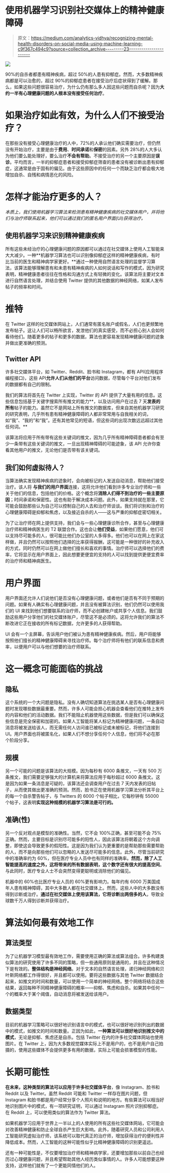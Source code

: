# 使用机器学习识别社交媒体上的精神健康障碍

> 原文：<https://medium.com/analytics-vidhya/recognizing-mental-health-disorders-on-social-media-using-machine-learning-c9f367c494c9?source=collection_archive---------23----------------------->

![](img/011097545078cdcf573cd81563cb69c9.png)

90%的自杀者都患有精神疾病，超过 50%的人患有抑郁症。然而，大多数精神疾病都是可以治愈的，超过 90%的抑郁症患者在接受治疗后症状得到了缓解。那么，如果这些问题很容易治疗，为什么仍有那么多人因这些问题而自杀呢？因为**大约一半有心理健康问题的人根本没有接受任何治疗**。

# 如果治疗如此有效，为什么人们不接受治疗？

在那些没有接受心理健康治疗的人中，72%的人承认他们确实需要治疗，但仍然没有开始治疗，主要是由于**费用**、**时间承诺**和**保密**的因素。另外 28%的人大多认为他们要么能处理好，要么治疗**不会有帮助**。不接受治疗的另一个主要原因是**误诊**。平均而言，一半的抑郁症患者和接受抑郁症筛查的患者没有被诊断出患有抑郁症，这通常是由于固有的偏见。由于这些原因中的任何一个而缺乏治疗都会极大地增加自杀、自残和病情恶化的风险。

# 怎样才能治疗更多的人？

*本质上，我们使用机器学习算法来检测患有精神健康疾病的社交媒体用户，并将他们与治疗师联系起来，他们可以通过我们的匿名用户界面(UI)获得治疗。*

## 使用机器学习来识别精神健康疾病

所有这些未经治疗的心理健康问题的原因都可以通过在社交媒体上使用人工智能来大大减少。一种**机器学习算法也可以识别像抑郁症这样的精神健康疾病，有时比当前的医生和精神病学家更好。**通过一种使用自然语言处理的监督学习算法，该算法能够理解患有和未患有精神疾病的人如何说话和写作的模式，因为研究表明，精神健康患者往往在性格和沟通方式上有轻微的变化。该算法将主要对文本进行自然语言处理，并结合使用 Twitter 提供的其他数据的神经网络，如某人发布帖子的频率和时间。

# 推特

在 Twitter 这样的社交媒体网站上，人们通常有匿名账户或假名，人们也更频繁地发布帖子。这让人们可以畅所欲言，发泄他们的真实感受，而不必担心别人会如何看待他们。随着更多的帖子和更多的数据，算法也更容易发现精神健康问题的迹象并做出更准确的预测。

## Twitter API

许多社交媒体平台，如 Twitter、Reddit、脸书和 Instagram，都有 API(应用程序编程接口)，这些 API**允许人们从他们的平台**访问数据，尽管每个平台对他们发布的数据都有自己的限制。

我们的算法将首先在 Twitter 上实现，Twitter 的 API 提供了大量有用的信息。这些信息包括基于关键字搜索所有推文的能力**，以及访问用户在过去 7 天**发表的所有**帖子的能力。虽然它不是网站上所有推文的数据库，但来自其他机器学习研究的研究表明，几乎所有患有精神健康障碍的人都非常常用与自我相关的词，如“我”、“我的”和“我”。还有其他常见的短语，但这些词的出现次数远远超过其他任何词。**

该算法将应用于所有带有这些关键词的推文，因为几乎所有精神障碍患者都会有至少一条带有这些关键词的推文，一旦出现精神障碍的可能迹象，该 API 允许你查看其他用户的推文，无论他们是否带有该关键词。

## 我们如何虚拟待人？

当算法确实发现精神疾病的迹象时，会向被标记的人发送自动消息，帮助他们接受治疗。该人将 **与我们的用户界面**连接，这将允许他们看到许多专业治疗师和一些关于他们的信息，包括他们的价格。这个概念将**消除人们得不到治疗的一些主要原因**；时间承诺和保密性。这也有助于解决成本问题。此外，如果支持就在那里，它可能会鼓励那些认为自己可以控制自己的人去和治疗师谈谈。我们将识别和治疗的心理健康障碍是抑郁和焦虑，以及接近自杀的人——这与严重的抑郁症密切相关。

为了让治疗师在网上提供支持，我们会与一些心理健康诊所合作，甚至与心理健康治疗师和精神病医生的 T2 联盟合作。这也会让**他们受益**，如果他们愿意，他们可以支持尽可能多的人，很可能比他们办公室的人多得多。他们也可以在网上在家这样做，并且仍然可以按照他们选择的比率获得报酬，这可能是一种很好的补充收入的方式，同时仍然可以在网上做他们擅长和喜欢的事情。治疗师可以选择他们的费率，它将显示在用户界面上，因此想要更便宜的支持的人可以找到提供更便宜费率的治疗师和精神病医生。

# 用户界面

用户界面还允许人们说他们是否没有心理健康问题，或者他们是否有不同于预期的问题。如果有人确实有心理健康问题，并且没有被算法识别，他们仍然可以使用我们的 UI 来找到他们想要联系的治疗师，而不必创建帐户或共享个人信息。我们鼓励这些用户分享他们的社交媒体账户，尽管这不是必须的。这将允许我们的算法不断改进它正在接收的所有标记数据，允许更多的人获得帮助。

UI 会有一个主屏幕，告诉用户他们被认为患有精神健康疾病。然后，用户将能够按照他们擅长的精神健康障碍来寻找治疗师。每个治疗师将有他们的联系信息和费率，以便用户可以与他们想要的治疗师联系。

# 这一概念可能面临的挑战

## 隐私

这个系统的一个大问题是隐私。没有人确切知道算法在挑选某人是否有心理健康问题时发现哪些数据最重要。然而，许多人可能会担心机器会查看他们在推特上发布的内容和他们的活动数据。我们不能阻止机器使用这些数据，但是我们可以确保这些信息是完全保密和加密的。如果人工智能将某人标记为精神健康问题，一条自动消息将被发送给该人，而无需任何人访问谁已被标记或未被标记，将他们连接到 UI。用户界面也将被匿名化，如果人们不想分享任何个人信息，他们将不必在那个阶段分享。

## 规模

另一个可能的问题是该算法的大规模。因为每秒有 6000 条推文，一天有 500 万条推文，我们需要足够强大的计算机来将算法应用于每秒超过 6000 条推文。这是因为如果一条消息是可疑的，该算法还会调查用户在过去 7 天内发表的旧帖子，从而使其做出更准确的预测。然而，脸书正在使用机器学习算法分析其平台上的每一个自杀警告帖子，与 Twitters 的 6000 个帖子相比，它每秒钟有 55000 个帖子，这表明**实现这种规模的机器学习算法是可行的。**

## 准确(性)

另一个反对观点是模型的准确性。当然，它不会 100%正确，甚至可能不会 75%正确。然而，主要目标是识别尽可能多的阳性人，因此该算法将朝着这个方向调整，即使这会导致更多的假阳性。这是因为我们认为更重要的是帮助那些需要帮助的人，而不是向那些他们可以忽略的人发送尽可能多的信息。此外，尽管当前研究中的准确率约为 60%，但在医疗专业人员中也有同样的准确率。**然而，除了人工智能提高的速度之外，这将带来的所有数据表明，这个数字还有很大的提高空间**。与此同时，医疗专业人士不会突然变得更聪明或消除他们的偏见。

机器中的 60%也比医疗专业人员的 60%更有影响力。每年约有 6000 万美国成年人患有精神障碍，其中大多数人都在社交媒体上。然而，这些人中的大多数没有得到诊断或治疗。**通过在社交媒体上使用该算法，它将诊断出两倍多的人**，导致全球数千万人得到诊断并获得治疗。

# 算法如何最有效地工作

## 算法类型

为了让机器学习模型最有效地工作，需要使用正确的算法或算法组合。许多构建类似算法的研究使用了许多不同的策略，但一些通用原则是通用的，并且在这种情况下是有效的。**整体结构是神经网络**。对于文本的自然语言处理，递归神经网络和贝叶斯网络都工作得很好，并且都可以使用。要将这些数据与其他 Twitter 数据结合起来，如推文的时间和数量，可以使用一个简单的神经网络。整个网络将结合这些结果，返回每种不同精神健康障碍的概率——抑郁、焦虑和自杀。如果其中任何一个的概率大于某个阈值，自动消息将被发送给该用户。

## 数据类型

目前的机器学习策略可以很好地识别语言中的模式，也可以很好地识别列出的数据中的模式，如推文的时间和数量。正因为如此，**一种算法可以很好地识别推文中的模式**，无论是抑郁、焦虑还是自杀。包括 Twitter 在内的许多社交媒体网站也使用图片。在 Twitter 上，因为大多数视觉媒体实际上不是用户的，也不是用户自己拍摄的，使用这些媒体不会提供更多有用的数据，实际上可能会损害模型的性能。

# 长期可能性

**在未来，这种类型的算法可以应用于许多社交媒体平台**，像 Instagram、脸书和 Reddit 以及 Twitter。虽然 Reddit 可能和 Twitter 一样存在图片问题，但 Instagram 和脸书都是用户经常分享个人照片和说明的地方。有些算法可以相当好地识别图片中的模式，有一项研究证明，可以通过 Instagram 照片识别抑郁症。在 Reddit 上，可以使用类似的算法作为 Twitter 算法。

如果机器学习应用于世界上一半以上的人使用的所有这些社交媒体网站，它可能会对改善精神健康和防止全球自杀产生巨大影响。此外，随着研究人员和公司利用人工智能研究虚拟治疗师，该系统可以取代真正的治疗师，增加获得治疗的便利性并降低成本。然而，人工智能的这种可能性似乎比精神健康障碍的识别更遥远。

还有一种可能性是，不仅要增加治疗师和精神病学家，还要增加那些以前自己也经历过心理健康问题，并且希望帮助其他人经历类似事情的人。许多人可能想要这种支持，这样他们就有了一个更能同情他们的人。